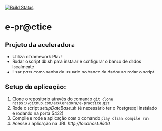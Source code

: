 [![Build Status](https://snap-ci.com/aceleradora/e-practice/branch/master/build_image)](https://snap-ci.com/aceleradora/e-practice/branch/master)

# e-pr@ctice

## Projeto da aceleradora

* Utiliza o framework Play!
* Rodar o script db.sh para instalar e configurar o banco de dados localmente
* Usar _pass_ como senha de usuário no banco de dados ao rodar o script

## Setup da aplicação:

1. Clone o repositório através do comando
`git clone https://github.com/aceleradora/e-practice.git`
2. Rode o script _setupDataBase.sh_ (é necessário ter o Postgresql instalado e rodando na porta 5432)
3. Compile e rode a aplicação com o comando
`play clean compile run`
4. Acesse a aplicação na URL _http://localhost:9000_
